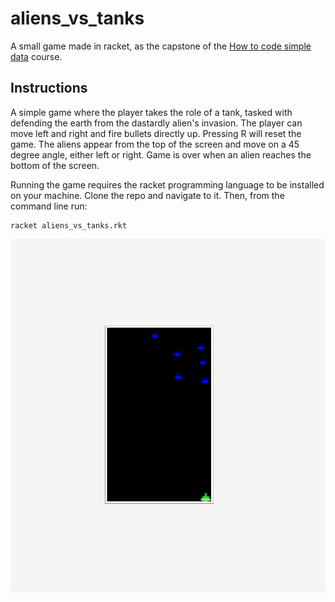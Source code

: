# aliens_vs_tanks
A small game made in racket, as the capstone of the [How to code simple data](https://learning.edx.org/course/course-v1:UBCx+HtC1x+2T2017/home) course.

## Instructions
A simple game where the player takes the role of a tank, tasked with defending the earth from the dastardly alien's invasion. The player can move left and right and fire bullets directly up. Pressing R will reset the game. The aliens appear from the top of the screen and move on a 45 degree angle, either left or right. Game is over when an alien reaches the bottom of the screen.

Running the game requires the racket programming language to be installed on your machine. Clone the repo and navigate to it. Then, from the command line run:

```
racket aliens_vs_tanks.rkt
```

![demo](./demo.gif)
